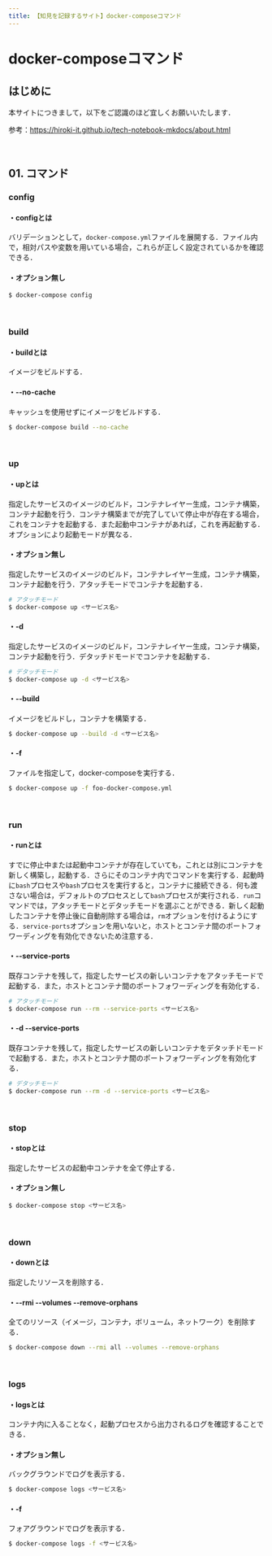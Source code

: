 ```yaml
---
title: 【知見を記録するサイト】docker-composeコマンド
---
```


# docker-composeコマンド

## はじめに

本サイトにつきまして，以下をご認識のほど宜しくお願いいたします．

参考：https://hiroki-it.github.io/tech-notebook-mkdocs/about.html

<br>

## 01. コマンド

### config

#### ・configとは

バリデーションとして，```docker-compose.yml```ファイルを展開する．ファイル内で，相対パスや変数を用いている場合，これらが正しく設定されているかを確認できる．

#### ・オプション無し

```bash
$ docker-compose config
```

<br>

### build

#### ・buildとは

イメージをビルドする．

#### ・--no-cache

キャッシュを使用せずにイメージをビルドする．

```bash
$ docker-compose build --no-cache
```

<br>

### up 

#### ・upとは

指定したサービスのイメージのビルド，コンテナレイヤー生成，コンテナ構築，コンテナ起動を行う．コンテナ構築までが完了していて停止中が存在する場合，これをコンテナを起動する．また起動中コンテナがあれば，これを再起動する．オプションにより起動モードが異なる．

#### ・オプション無し

指定したサービスのイメージのビルド，コンテナレイヤー生成，コンテナ構築，コンテナ起動を行う．アタッチモードでコンテナを起動する．

```bash
# アタッチモード
$ docker-compose up <サービス名>
```

#### ・-d

指定したサービスのイメージのビルド，コンテナレイヤー生成，コンテナ構築，コンテナ起動を行う．デタッチドモードでコンテナを起動する．

```bash
# デタッチモード
$ docker-compose up -d <サービス名>
```

#### ・--build

イメージをビルドし，コンテナを構築する．

```bash
$ docker-compose up --build -d <サービス名>
```

#### ・-f

ファイルを指定して，docker-composeを実行する．

```bash
$ docker-compose up -f foo-docker-compose.yml
```

<br>

### run

#### ・runとは

すでに停止中または起動中コンテナが存在していても，これとは別にコンテナを新しく構築し，起動する．さらにそのコンテナ内でコマンドを実行する．起動時に```bash```プロセスや```bash```プロセスを実行すると，コンテナに接続できる．何も渡さない場合は，デフォルトのプロセスとして```bash```プロセスが実行される．```run```コマンドでは，アタッチモードとデタッチモードを選ぶことができる．新しく起動したコンテナを停止後に自動削除する場合は，```rm```オプションを付けるようにする．```service-ports```オプションを用いないと，ホストとコンテナ間のポートフォワーディングを有効化できないため注意する．

#### ・--service-ports

既存コンテナを残して，指定したサービスの新しいコンテナをアタッチモードで起動する．また，ホストとコンテナ間のポートフォワーディングを有効化する．

```bash
# アタッチモード
$ docker-compose run --rm --service-ports <サービス名>
```

#### ・-d --service-ports

既存コンテナを残して，指定したサービスの新しいコンテナをデタッチドモードで起動する．また，ホストとコンテナ間のポートフォワーディングを有効化する．

```bash
# デタッチモード
$ docker-compose run --rm -d --service-ports <サービス名>
```

<br>

### stop

#### ・stopとは

指定したサービスの起動中コンテナを全て停止する．

#### ・オプション無し

```bash
$ docker-compose stop <サービス名>
```

<br>

### down

#### ・downとは

指定したリソースを削除する．

#### ・--rmi --volumes --remove-orphans

全てのリソース（イメージ，コンテナ，ボリューム，ネットワーク）を削除する．

```bash
$ docker-compose down --rmi all --volumes --remove-orphans
```

<br>

### logs

#### ・logsとは

コンテナ内に入ることなく，起動プロセスから出力されるログを確認することできる．

#### ・オプション無し

バックグラウンドでログを表示する．

```bash
$ docker-compose logs <サービス名>
```

#### ・-f

フォアグラウンドでログを表示する．

```bash
$ docker-compose logs -f <サービス名>
```

<br>

